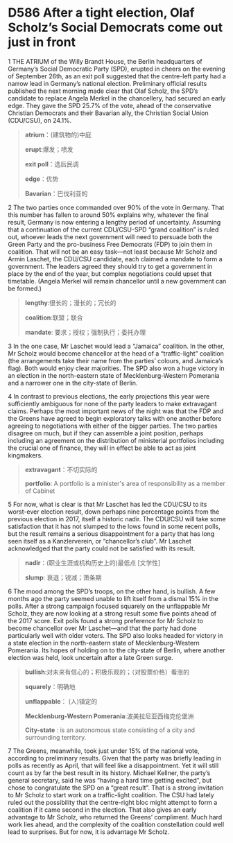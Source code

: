 # D586 After a tight election, Olaf Scholz’s Social Democrats come out just in front
1 THE ATRIUM of the Willy Brandt House, the Berlin headquarters of Germany’s Social Democratic Party (SPD), erupted in cheers on the evening of September 26th, as an exit poll suggested that the centre-left party had a narrow lead in Germany’s national election. Preliminary official results published the next morning made clear that Olaf Scholz, the SPD’s candidate to replace Angela Merkel in the chancellery, had secured an early edge. They gave the SPD 25.7% of the vote, ahead of the conservative Christian Democrats and their Bavarian ally, the Christian Social Union (CDU/CSU), on 24.1%.

> **atrium**：(建筑物的)中庭
>
> **erupt**:爆发；喷发
>
> **exit poll**：选后民调
>
> **edge**：优势
>
> **Bavarian**：巴伐利亚的
>

2 The two parties once commanded over 90% of the vote in Germany. That this number has fallen to around 50% explains why, whatever the final result, Germany is now entering a lengthy period of uncertainty. Assuming that a continuation of the current CDU/CSU-SPD “grand coalition” is ruled out, whoever leads the next government will need to persuade both the Green Party and the pro-business Free Democrats (FDP) to join them in coalition. That will not be an easy task—not least because Mr Scholz and Armin Laschet, the CDU/CSU candidate, each claimed a mandate to form a government. The leaders agreed they should try to get a government in place by the end of the year, but complex negotiations could upset that timetable. (Angela Merkel will remain chancellor until a new government can be formed.)

> **lengthy**:很长的；漫长的；冗长的
>
> **coalition**:联盟；联合
>
> **mandate**: 要求；授权；强制执行；委托办理
>

3 In the one case, Mr Laschet would lead a “Jamaica” coalition. In the other, Mr Scholz would become chancellor at the head of a “traffic-light” coalition (the arrangements take their name from the parties’ colours, and Jamaica’s flag). Both would enjoy clear majorities. The SPD also won a huge victory in an election in the north-eastern state of Mecklenburg-Western Pomerania and a narrower one in the city-state of Berlin.

4 In contrast to previous elections, the early projections this year were sufficiently ambiguous for none of the party leaders to make extravagant claims. Perhaps the most important news of the night was that the FDP and the Greens have agreed to begin exploratory talks with one another before agreeing to negotiations with either of the bigger parties. The two parties disagree on much, but if they can assemble a joint position, perhaps including an agreement on the distribution of ministerial portfolios including the crucial one of finance, they will in effect be able to act as joint kingmakers.

> **extravagant**：不切实际的
>
> **portfolio**:  A portfolio is a minister's area of responsibility as a member of Cabinet
>

5 For now, what is clear is that Mr Laschet has led the CDU/CSU to its worst-ever election result, down perhaps nine percentage points from the previous election in 2017, itself a historic nadir. The CDU/CSU will take some satisfaction that it has not slumped to the lows found in some recent polls, but the result remains a serious disappointment for a party that has long seen itself as a Kanzlerverein, or “chancellor’s club”. Mr Laschet acknowledged that the party could not be satisfied with its result.

> **nadir**：(职业生涯或机构历史上的)最低点 [文学性]
>
> **slump**: 衰退；锐减；萧条期
>

6 The mood among the SPD’s troops, on the other hand, is bullish. A few months ago the party seemed unable to lift itself from a dismal 15% in the polls. After a strong campaign focused squarely on the unflappable Mr Scholz, they are now looking at a strong result some five points ahead of the 2017 score. Exit polls found a strong preference for Mr Scholz to become chancellor over Mr Laschet—and that the party had done particularly well with older voters. The SPD also looks headed for victory in a state election in the north-eastern state of Mecklenburg-Western Pomerania. Its hopes of holding on to the city-state of Berlin, where another election was held, look uncertain after a late Green surge.

> **bullish**:对未来有信心的；积极乐观的；（对股票价格）看涨的
>
> **squarely**：明确地
>
> **unflappable**： (人)镇定的
>
> **Mecklenburg-Western Pomerania**:波美拉尼亚西梅克伦堡洲
>
> **City-state** : is an autonomous state consisting of a city and surrounding territory.
>

7 The Greens, meanwhile, took just under 15% of the national vote, according to preliminary results. Given that the party was briefly leading in polls as recently as April, that will feel like a disappointment. Yet it will still count as by far the best result in its history. Michael Kellner, the party’s general secretary, said he was “having a hard time getting excited”, but chose to congratulate the SPD on a “great result”. That is a strong invitation to Mr Scholz to start work on a traffic-light coalition. The CSU had lately ruled out the possibility that the centre-right bloc might attempt to form a coalition if it came second in the election. That also gives an early advantage to Mr Scholz, who returned the Greens’ compliment. Much hard work lies ahead, and the complexity of the coalition constellation could well lead to surprises. But for now, it is advantage Mr Scholz.

